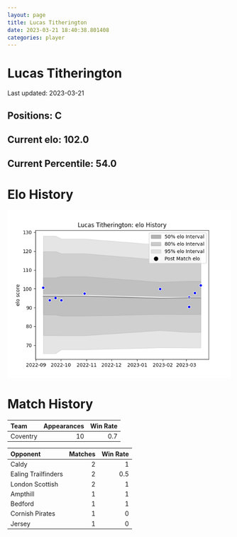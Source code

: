 ```yaml
---  
layout: page  
title: Lucas Titherington  
date: 2023-03-21 18:40:38.801408  
categories: player  
---
```

# Lucas Titherington


Last updated: 2023-03-21
## Positions: C

## Current elo: 102.0

## Current Percentile: 54.0

# Elo History


![elo history](history_LucasTitherington.png)
# Match History


| Team     |   Appearances |   Win Rate |
|:---------|--------------:|-----------:|
| Coventry |            10 |        0.7 |

| Opponent            |   Matches |   Win Rate |
|:--------------------|----------:|-----------:|
| Caldy               |         2 |        1   |
| Ealing Trailfinders |         2 |        0.5 |
| London Scottish     |         2 |        1   |
| Ampthill            |         1 |        1   |
| Bedford             |         1 |        1   |
| Cornish Pirates     |         1 |        0   |
| Jersey              |         1 |        0   |